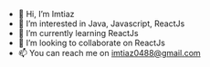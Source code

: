 - 👋 Hi, I’m Imtiaz
- 👀 I’m interested in Java, Javascript, ReactJs
- 🌱 I’m currently learning ReactJs
- 💞️ I’m looking to collaborate on ReactJs
- 📫 You can reach me on imtiaz0488@gmail.com

<!---
mimtiazuddin/mimtiazuddin is a ✨ special ✨ repository because its `README.md` (this file) appears on your GitHub profile.
You can click the Preview link to take a look at your changes.
--->
